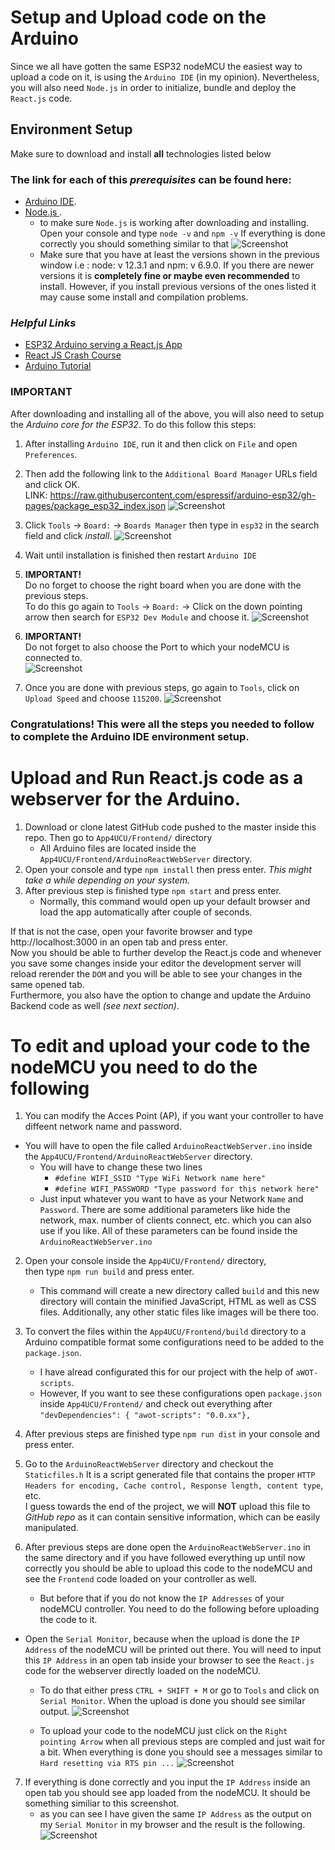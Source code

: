 # **Setup and Upload code on the Arduino**

Since we all have gotten the same ESP32 nodeMCU the easiest way to upload a code on it, is using the `Arduino IDE` (in my opinion). Nevertheless, you will also need `Node.js` in order to initialize, bundle and deploy the `React.js` code.



## **Environment Setup**
Make sure to download and install **all** technologies listed below
### The link for each of this *prerequisites* can be found here:
 * [Arduino IDE](https://www.arduino.cc/en/main/software).
 * [Node.js ](https://nodejs.org/en/download/).
   * to make sure `Node.js` is working after downloading and installing. 
Open your console and type `node -v` and `npm -v`
If everything is done correctly you should something similar to that
 ![Screenshot](nodeAndNpm.jpg)
   * Make sure that you have at least the versions shown in the previous window i.e : node: v 12.3.1  and npm: v 6.9.0. If you there are newer versions it is **completely fine or maybe even recommended** to install. However, if you install previous versions of the ones listed it may cause some install and compilation problems.  

### *Helpful Links* 
* [ESP32 Arduino serving a React.js App](https://techtutorialsx.com/2019/03/24/esp32-arduino-serving-a-react-js-app/)
* [React JS Crash Course](https://youtu.be/sBws8MSXN7A)
* [Arduino Tutorial](https://www.youtube.com/watch?v=QO_Jlz1qpDw)

### **IMPORTANT**
After downloading and installing all of the above, you will also need to setup the *Arduino core for the ESP32*.  To do this follow this steps:
1. After installing `Arduino IDE`, run it and then click on `File`  and open `Preferences`.
2. Then add the following link to the `Additional Board Manager` URLs  field and click OK. \
LINK: https://raw.githubusercontent.com/espressif/arduino-esp32/gh-pages/package_esp32_index.json
![Screenshot](esp32-install-pref.jpg)

3. Click `Tools` -> `Board:` -> `Boards Manager` then type in `esp32` in the search field and click *install*. 
![Screenshot](esp32-install.jpg)
4. Wait until installation is finished then restart `Arduino IDE`
5. **IMPORTANT!** \
Do no forget to choose the right board when you are done with the previous steps.  \
To do this go again to  `Tools` -> `Board:` -> Click on the down pointing arrow then search for `ESP32 Dev Module` and choose it.
![Screenshot](board-sel.jpg)
6. **IMPORTANT!** \
Do not forget to also choose the Port to which your nodeMCU is connected to.  \
![Screenshot](port.jpg)
7. Once you are done with previous steps, go again to `Tools`, click on `Upload Speed` and choose  `115200`.
![Screenshot](upload-speed.jpg)

### **Congratulations!** This were all the steps you needed to follow to complete the Arduino IDE environment setup.

# Upload and Run React.js code as a webserver for the Arduino.

 1. Download or clone latest GitHub code pushed to the master inside this repo. Then go to `App4UCU/Frontend/` directory
    * All Arduino files are located inside the `App4UCU/Frontend/ArduinoReactWebServer` directory. 
 2. Open your console and type `npm install` then press enter. *This might take a while depending on your system.*
 3. After previous step is finished type `npm start` and press enter. 
    * Normally, this command would open up your default browser and load the app automatically after couple of seconds. 

If that is not the case, open your favorite browser and type  http://localhost:3000 in an open tab and press enter. \
Now you should be able to further develop the React.js code and whenever you save some changes inside your editor the development server will reload rerender the `DOM` and you will be able to see your changes in the same opened tab. \
Furthermore, you also have the option to change and update the Arduino Backend code as well *(see next section)*.


 # To edit and upload your code to the nodeMCU you need to do the following
1.  You can modify the Acces Point (AP), if you want your controller to have diffeent network name and password.

 * You will have to open the file called `ArduinoReactWebServer.ino` inside the `App4UCU/Frontend/ArduinoReactWebServer` directory. 
   * You will have to change these two lines 
     * `#define WIFI_SSID "Type WiFi Network name here"` 
     * `#define WIFI_PASSWORD "Type password for this network here"`
   * Just input whatever you want to have as your Network `Name` and `Password`. There are some additional parameters like hide the network, max. number of clients connect, etc. which you can also use if you like. All of these parameters can be found inside the `ArduinoReactWebServer.ino`
 
 2. Open your console inside the `App4UCU/Frontend/` directory,  
then type  `npm run build` and press enter.
    * This command will create a new directory called `build` and this new directory will contain the minified JavaScript, HTML as well as CSS files. Additionally, any other static files like images will be there too.

 3. To convert the files within the `App4UCU/Frontend/build` directory to a Arduino compatible format some configurations need to be added to the `package.json`. 
    * I have alread configurated this for our project with the help of `aWOT-scripts`.  
    * However, If you want to see these configurations open `package.json` inside `App4UCU/Frontend/` and check out everything after `"devDependencies": { "awot-scripts": "0.0.xx"}, `
 4.  After previous steps are finished type `npm run dist` in your console and press enter.
 5. Go to the `ArduinoReactWebServer` directory and checkout the `Staticfiles.h` It is a script generated file that contains the proper `HTTP Headers for encoding, Cache control, Response length, content type`, etc. 
<br /> I guess towards the end of the project, we will **NOT** upload this file to *GitHub repo* as it can contain sensitive information, which can be easily manipulated.

 6. After previous steps are done open the `ArduinoReactWebServer.ino` in the same directory and if you have followed everything up until now correctly you should be able to upload this code to the nodeMCU and see the `Frontend` code loaded on your controller as well.
    * But before that if you do not know the `IP Addresses` of your nodeMCU controller.  You need to do the following before uploading the code to it.

 * Open the `Serial Monitor`, because when the upload is done the `IP Address` of the nodeMCU will be printed out there. You will need to input this `IP Address` in an open tab inside your browser to see the `React.js` code for the webserver directly loaded on the nodeMCU.
   *  To do that either press `CTRL + SHIFT + M` or go to `Tools` and click on `Serial Monitor`. When the upload is done you should see similar output.
    ![Screenshot](serialMonitor.jpg)

    
    * To upload your code to the nodeMCU just click on the `Right pointing Arrow` when all previous steps are compled and just wait for a bit. When everything is done you should see a messages similar to `Hard resetting via RTS pin ...`
 ![Screenshot](upload.jpg)


  7. If everything is done correctly and you input the `IP Address` inside an open tab you should see app loaded from the nodeMCU. It should be something similiar to this screenshot.
     * as you can see I have given the same `IP Address` as the output on my `Serial Monitor` in my browser and the result is the following.
   ![Screenshot](result.jpg)